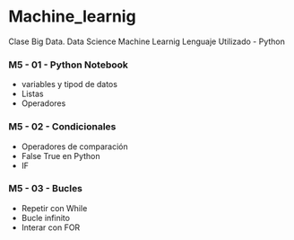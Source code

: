 # Machine_learnig

Clase Big Data. Data Science Machine Learnig
Lenguaje Utilizado - Python 

### M5 - 01 - Python Notebook
  - variables y tipod de datos
  - Listas
  - Operadores

### M5 - 02 - Condicionales 
  - Operadores de comparación
  - False True en Python
  - IF

### M5 - 03 - Bucles
  - Repetir con While
  - Bucle infinito
  - Interar con FOR
